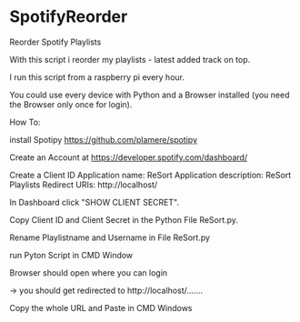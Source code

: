# SpotifyReorder
Reorder Spotify Playlists

With this script i reorder my playlists - latest added track on top.

I run this script from a raspberry pi every hour.

You could use every device with Python and a Browser installed (you need the Browser only once for login).



How To:

install Spotipy https://github.com/plamere/spotipy

Create an Account at https://developer.spotify.com/dashboard/

Create a Client ID
  Application name: ReSort
  Application description: ReSort Playlists
  Redirect URIs: http://localhost/
  
In Dashboard click "SHOW CLIENT SECRET".


Copy Client ID and Client Secret in the Python File ReSort.py.

Rename Playlistname and Username in File ReSort.py

run Pyton Script in CMD Window

Browser should open where you can login

-> you should get redirected to http://localhost/.......

Copy the whole URL and Paste in CMD Windows
